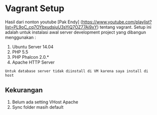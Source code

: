 # Vagrant Setup

Hasil dari nonton youtube [Pak Endy] (https://www.youtube.com/playlist?list=PL9oC_cq7OYbxudsjuU3sYiQ7OZ77Ai9xY) tentang vagrant. 
Setup ini adalah untuk instalasi awal server development project yang dibangun menggunakan :

1. Ubuntu Server 14.04
2. PHP 5.5
3. PHP Phalcon 2.0.*
4. Apache HTTP Server

``Untuk database server tidak diinstall di VM karena saya install di host``

## Kekurangan

1. Belum ada setting VHost Apache
2. Sync folder masih default

